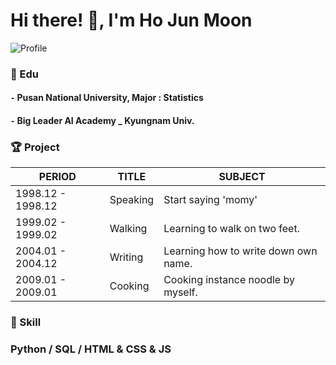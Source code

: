 # Hi there! 👋, I'm Ho Jun Moon

![Profile](http://drive.google.com/uc?export=view&id=1un7V-Pk5ZbmH2pgMTeLZTXBaVeQSFiKj)

### 📘 ️Edu  

#### `-` Pusan National University, Major : Statistics  
#### `-` Big Leader AI Academy _ Kyungnam Univ.  

  
### 🏆 Project  

| PERIOD | TITLE | SUBJECT |
| ------- | ------- | -------|
| 1998.12 - 1998.12 | Speaking | Start saying 'momy' |
| 1999.02 - 1999.02 | Walking | Learning to walk on two feet. |
| 2004.01 - 2004.12 | Writing | Learning how to write down own name.  |
| 2009.01 - 2009.01 | Cooking | Cooking instance noodle by myself. |
  
### 🧩 Skill  

### Python / SQL / HTML & CSS & JS   


<!--
**Ho-Jun-Moon/Ho-Jun-Moon** is a ✨ _special_ ✨ repository because its `README.md` (this file) appears on your GitHub profile.

Here are some ideas to get you started:

- 🔭 I’m currently working on ...
- 🌱 I’m currently learning ...
- 👯 I’m looking to collaborate on ...
- 🤔 I’m looking for help with ...
- 💬 Ask me about ...
- 📫 How to reach me: ...
- 😄 Pronouns: ...
- ⚡ Fun fact: ...
-->
